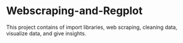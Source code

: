 # Webscraping-and-Regplot
This project contains of import libraries, web scraping, cleaning data, visualize data, and give insights.

